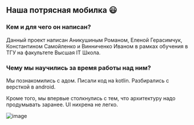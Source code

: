 <h2>Наша потрясная мобилка 😃</h2>

<h3>Кем и для чего он написан? </h3>
<p>Данный проект написан Аникушиным Романом, Еленой Герасимчук, Константином Самойленко и Винниченко Иваном в рамках обучения в ТГУ на факультете Высшая IT Школа.</p>

<h3>Чему мы научились за время работы над ним? </h3>
<p>Мы познакомились с адом. Писали код на kotlin. Разбирались с версткой в android.</p>
<p>Кроме того, мы впервые столкнулись с тем, что архитектуру надо продумывать заранее. UI нихрена не легко.</p>

![image](https://user-images.githubusercontent.com/58062046/169645858-58ce40a4-adb5-43f9-8c36-a64f5fffb915.png)
